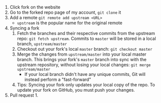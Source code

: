 1. Click fork on the website
2. Go to the forked repo page of my account, `git clone` it
3. Add a remote `git remote add upstream <URL>`
    * `upstream` is the popular name for the original remote
4. Syncing a fork
    1. Fetch the branches and their respective commits from the upstream repo: `git fetch upstream`. Commits to `master` will be stored in a local branch, `upstream/master`
    2. Checkout out your fork's local `master` branch: `git checkout master`
    3. Merge the changes from `upstream/master` into your local master branch. This brings your fork's `master` branch into sync with the upstream repository, without losing your local changes: `git merge upstream/master`
        * If your local branch didn't have any unique commits, Git will instead perform a "fast-forward"
    4. Tips: Syncing your fork only updates your local copy of the repo. To update your fork on GitHub, you must push your changes.
5. Pull request
    1. 
